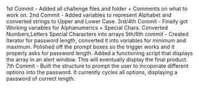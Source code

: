 1st Commit - Added all challenge files and folder + Comments on what to work on. 
2nd Commit - Added variables to represent Alphabet and converted strings to Upper and Lower Case.
3rd/4th Commit - Finally got Working variables for Alphanumerics + Special Chars. Converted Numbers,Letters Special Characters into arrays
5th/6th commit - Created Iterator for password length, converted it into variables for minimum and maximum. Polished off the prompt boxes so the trigger works and it properly asks for password length. Added a functioning script that displays the array in an alert window. This will eventually display the final product.
7th Commit - Built the structure to prompt the user to incoporate different options into the password. It currently cycles all options, displaying a password of correct length. 